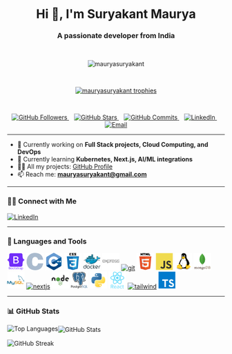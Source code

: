 <h1 align="center">Hi 👋, I'm Suryakant Maurya</h1>
<h3 align="center">A passionate developer from India</h3>

<br>

<p align="center">
  <img src="https://komarev.com/ghpvc/?username=mauryasuryakant&label=Profile%20views&color=0e75b6&style=flat" alt="mauryasuryakant" />
</p>

<br>

<p align="center">
  <a href="https://github.com/ryo-ma/github-profile-trophy">
    <img src="https://github-profile-trophy.vercel.app/?username=mauryasuryakant&theme=darkhub" alt="mauryasuryakant trophies"/>
  </a>
</p>

<br>

<p align="center">
  <a href="https://github.com/mauryasuryakant?tab=followers">
    <img src="https://img.shields.io/github/followers/mauryasuryakant?label=Followers&style=for-the-badge&logo=github&color=1e293b" alt="GitHub Followers"/>
  </a>
  &nbsp;&nbsp;
  <a href="https://github.com/mauryasuryakant">
    <img src="https://img.shields.io/github/stars/mauryasuryakant?label=Stars&style=for-the-badge&logo=github&color=1e293b" alt="GitHub Stars"/>
  </a>
  &nbsp;&nbsp;
  <a href="https://github.com/mauryasuryakant">
    <img src="https://img.shields.io/github/commit-activity/m/mauryasuryakant/mauryasuryakant?label=Commits&style=for-the-badge&logo=github&color=1e293b" alt="GitHub Commits"/>
  </a>
  &nbsp;&nbsp;
  <a href="https://linkedin.com/in/mauryasuryakant">
    <img src="https://img.shields.io/badge/LinkedIn-Maurya%20Suryakant-blue?logo=linkedin&style=for-the-badge" alt="LinkedIn"/>
  </a>
  &nbsp;&nbsp;
  <a href="mailto:mauryasuryakant@gmail.com">
    <img src="https://img.shields.io/badge/Email-mauryasuryakant@gmail.com-red?logo=gmail&style=for-the-badge" alt="Email"/>
  </a>
</p>

---

- 🔭 Currently working on **Full Stack projects, Cloud Computing, and DevOps**
- 🌱 Currently learning **Kubernetes, Next.js, AI/ML integrations**
- 👨‍💻 All my projects: [GitHub Profile](https://github.com/mauryasuryakant)
- 📫 Reach me: **mauryasuryakant@gmail.com**

---

### 🧑‍💻 Connect with Me
<p align="left">
  <a href="https://www.linkedin.com/in/suryakant-maurya-b3b879385/" target="blank">
    <img align="center" src="https://raw.githubusercontent.com/rahuldkjain/github-profile-readme-generator/master/src/images/icons/Social/linked-in-alt.svg" alt="LinkedIn" height="30" width="40" />
  </a>
</p>

---

### 🚀 Languages and Tools
<p align="left">
  <a href="https://getbootstrap.com"><img src="https://raw.githubusercontent.com/devicons/devicon/master/icons/bootstrap/bootstrap-plain-wordmark.svg" alt="bootstrap" width="40" height="40"/></a>
  <a href="https://www.cprogramming.com/"><img src="https://raw.githubusercontent.com/devicons/devicon/master/icons/c/c-original.svg" alt="c" width="40" height="40"/></a>
  <a href="https://www.w3schools.com/cpp/"><img src="https://raw.githubusercontent.com/devicons/devicon/master/icons/cplusplus/cplusplus-original.svg" alt="cplusplus" width="40" height="40"/></a>
  <a href="https://www.w3schools.com/css/"><img src="https://raw.githubusercontent.com/devicons/devicon/master/icons/css3/css3-original-wordmark.svg" alt="css3" width="40" height="40"/></a>
  <a href="https://www.docker.com/"><img src="https://raw.githubusercontent.com/devicons/devicon/master/icons/docker/docker-original-wordmark.svg" alt="docker" width="40" height="40"/></a>
  <a href="https://expressjs.com"><img src="https://raw.githubusercontent.com/devicons/devicon/master/icons/express/express-original-wordmark.svg" alt="express" width="40" height="40"/></a>
  <a href="https://git-scm.com/"><img src="https://www.vectorlogo.zone/logos/git-scm/git-scm-icon.svg" alt="git" width="40" height="40"/></a>
  <a href="https://www.w3.org/html/"><img src="https://raw.githubusercontent.com/devicons/devicon/master/icons/html5/html5-original-wordmark.svg" alt="html5" width="40" height="40"/></a>
  <a href="https://developer.mozilla.org/en-US/docs/Web/JavaScript"><img src="https://raw.githubusercontent.com/devicons/devicon/master/icons/javascript/javascript-original.svg" alt="javascript" width="40" height="40"/></a>
  <a href="https://linux.org/"><img src="https://raw.githubusercontent.com/devicons/devicon/master/icons/linux/linux-original.svg" alt="linux" width="40" height="40"/></a>
  <a href="https://www.mongodb.com/"><img src="https://raw.githubusercontent.com/devicons/devicon/master/icons/mongodb/mongodb-original-wordmark.svg" alt="mongodb" width="40" height="40"/></a>
  <a href="https://www.mysql.com/"><img src="https://raw.githubusercontent.com/devicons/devicon/master/icons/mysql/mysql-original-wordmark.svg" alt="mysql" width="40" height="40"/></a>
  <a href="https://nextjs.org/"><img src="https://cdn.worldvectorlogo.com/logos/nextjs-2.svg" alt="nextjs" width="40" height="40"/></a>
  <a href="https://nodejs.org"><img src="https://raw.githubusercontent.com/devicons/devicon/master/icons/nodejs/nodejs-original-wordmark.svg" alt="nodejs" width="40" height="40"/></a>
  <a href="https://www.postgresql.org"><img src="https://raw.githubusercontent.com/devicons/devicon/master/icons/postgresql/postgresql-original-wordmark.svg" alt="postgresql" width="40" height="40"/></a>
  <a href="https://www.python.org"><img src="https://raw.githubusercontent.com/devicons/devicon/master/icons/python/python-original.svg" alt="python" width="40" height="40"/></a>
  <a href="https://reactjs.org/"><img src="https://raw.githubusercontent.com/devicons/devicon/master/icons/react/react-original-wordmark.svg" alt="react" width="40" height="40"/></a>
  <a href="https://tailwindcss.com/"><img src="https://www.vectorlogo.zone/logos/tailwindcss/tailwindcss-icon.svg" alt="tailwind" width="40" height="40"/></a>
  <a href="https://www.typescriptlang.org/"><img src="https://raw.githubusercontent.com/devicons/devicon/master/icons/typescript/typescript-original.svg" alt="typescript" width="40" height="40"/></a>
</p>

---

### 📊 GitHub Stats

<p>
  <img align="left" src="https://github-readme-stats.vercel.app/api/top-langs?username=mauryasuryakant&show_icons=true&locale=en&layout=compact&theme=dark" alt="Top Languages" />
</p>
<p>
  <img align="center" src="https://github-readme-stats.vercel.app/api?username=mauryasuryakant&show_icons=true&locale=en&theme=dark" alt="GitHub Stats" />
</p>
<p>
  <img align="center" src="https://github-readme-streak-stats.herokuapp.com/?user=mauryasuryakant&theme=dark" alt="GitHub Streak" />
</p>
